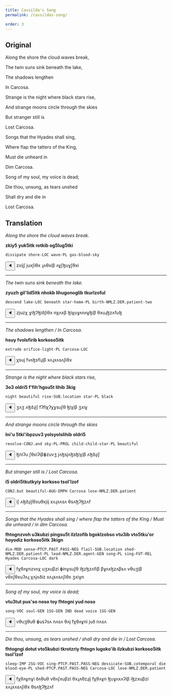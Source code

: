 ```yaml
---
title: Cassilda's Song
permalink: /cassildas-song/

order: 3
---
```


## Original

Along the shore the cloud waves break,

The twin suns sink beneath the lake,

The shadows lengthen

In Carcosa.

Strange is the night where black stars rise,

And strange moons circle through the skies

But stranger still is

Lost Carcosa.

Songs that the Hyades shall sing,

Where flap the tatters of the King,

Must die unheard in

Dim Carcosa.

Song of my soul, my voice is dead;

Die thou, unsung, as tears unshed

Shall dry and die in

Lost Carcosa.

## Translation

_Along the shore the cloud waves break._

**zkiy5 yuk5itk rotkib og5lug5tki**

`dissipate shore-LOC wave-PL gas-blood-sky`

<span class='spoken'> <button class='speak' type='button' data-ipa='zxijʃ juxʃiθx ɻʌθxiβ ʌɣʃɮuɣʃθxi'>🔈</button> <span class='ipa'>zxijʃ juxʃiθx ɻʌθxiβ ʌɣʃɮuɣʃθxi</span> </span>

---

_The twin suns sink beneath the lake._

**zyuzh gil'lid5itk nhokb lihugonoglib tkurlzoful**

`descend lake-LOC beneath star-home-PL birth-NMLZ.DER.patient-two`

<span class='spoken'> <button class='speak' type='button' data-ipa='zjuzχ ɣiɮʔɮiðʃiθx nχʌxβ ɮiχuɣʌnʌɣɮiβ θxuɻɮzʌfuɮ'>🔈</button> <span class='ipa'>zjuzχ ɣiɮʔɮiðʃiθx nχʌxβ ɮiχuɣʌnʌɣɮiβ θxuɻɮzʌfuɮ</span> </span>

---

_The shadows lengthen / In Carcosa._

**hsuy fvolsfirib korkoso5itk**

`extrude orifice-light-PL Carcosa-LOC`

<span class='spoken'> <button class='speak' type='button' data-ipa='χsuj fvʌɮsfiɻiβ xʌɻxʌsʌʃiθx'>🔈</button> <span class='ipa'>χsuj fvʌɮsfiɻiβ xʌɻxʌsʌʃiθx</span> </span>

---

_Strange is the night where black stars rise,_

**3o3 oldri5 f'fih'hgsu5t lihib 3kig**

`night beautiful rise-SUB.location star-PL black`

<span class='spoken'> <button class='speak' type='button' data-ipa='ʒʌʒ ʌɮðɻiʃ fʔfiχʔχɣsuʃθ ɮiχiβ ʒxiɣ'>🔈</button> <span class='ipa'>ʒʌʒ ʌɮðɻiʃ fʔfiχʔχɣsuʃθ ɮiχiβ ʒxiɣ</span> </span>

---

_And strange moons circle through the skies_

**lni'u 5tki'ibpzuv3 yolsyolslihib oldri5**

`revolve-CONJ.and sky-PL-PROL child-child-star-PL beautiful`

<span class='spoken'> <button class='speak' type='button' data-ipa='ɮniʔu ʃθxiʔiβɸzuvʒ jʌɮsjʌɮsɮiχiβ ʌɮðɻiʃ'>🔈</button> <span class='ipa'>ɮniʔu ʃθxiʔiβɸzuvʒ jʌɮsjʌɮsɮiχiβ ʌɮðɻiʃ</span> </span>

---

_But stranger still is / Lost Carcosa._

**i5 oldri5tkutkyiy korkoso tsol'lzof**

`CONJ.but beautiful-AUG-EMPH Carcosa lose-NMLZ.DER.patient`

<span class='spoken'> <button class='speak' type='button' data-ipa='iʃ ʌɮðɻiʃθxuθxjij xʌɻxʌsʌ θsʌɮʔɮzʌf'>🔈</button> <span class='ipa'>iʃ ʌɮðɻiʃθxuθxjij xʌɻxʌsʌ θsʌɮʔɮzʌf</span> </span>

---

_Songs that the Hyades shall sing / where flap the tatters of the King / Must die unheard / in dim Carcosa._

**fhtognzvoh u3kubzi pingsu5t ilzlzofib bgoklzobso vtu3ib vto5tku'or hoyodiz korkoso5itk 3kign**

`die-MOD sense-PTCP.PAST.PASS-NEG flail-SUB.location shed-NMLZ.DER.patient-PL lead-NMLZ.DER.agent-GEN song-PL sing-FUT-REL Hyades Carcosa-LOC dark`

<span class='spoken'> <button class='speak' type='button' data-ipa='fχθʌɣnzvʌχ uʒxuβzi ɸinɣsuʃθ iɮzɮzʌfiβ βɣʌxɮzʌβsʌ vθuʒiβ vθʌʃθxuʔʌɻ χʌjʌðiz xʌɻxʌsʌʃiθx ʒxiɣn'>🔈</button> <span class='ipa'>fχθʌɣnzvʌχ uʒxuβzi ɸinɣsuʃθ iɮzɮzʌfiβ βɣʌxɮzʌβsʌ vθuʒiβ vθʌʃθxuʔʌɻ χʌjʌðiz xʌɻxʌsʌʃiθx ʒxiɣn</span> </span>

---

_Song of my soul, my voice is dead;_

**vtu3tut pus'so noso toy fhtogni yud noso**

`song-VOC soul-GEN 1SG-GEN IND dead voice 1SG-GEN`

<span class='spoken'> <button class='speak' type='button' data-ipa='vθuʒθuθ ɸusʔsʌ nʌsʌ θʌj fχθʌɣni juð nʌsʌ'>🔈</button> <span class='ipa'>vθuʒθuθ ɸusʔsʌ nʌsʌ θʌj fχθʌɣni juð nʌsʌ</span> </span>

---

_Die thou, unsung, as tears unshed / shall dry and die in / Lost Carcosa._

**fhtogngi dotut vto5kubzi tkrotzriy fhtogn lugoko'ib ilzkubzi korkoso5itk tsol'lzof**

`sleep-IMP 2SG-VOC sing-PTCP.PAST.PASS-NEG dessicate-SUB.cotemporal die blood-eye-PL shed-PTCP.PAST.PASS-NEG Carcosa-LOC lose-NMLZ.DER.patient`

<span class='spoken'> <button class='speak' type='button' data-ipa='fχθʌɣnɣi ðʌθuθ vθʌʃxuβzi θxɻʌθzɻij fχθʌɣn ɮuɣʌxʌʔiβ iɮzxuβzi xʌɻxʌsʌʃiθx θsʌɮʔɮzʌf'>🔈</button> <span class='ipa'>fχθʌɣnɣi ðʌθuθ vθʌʃxuβzi θxɻʌθzɻij fχθʌɣn ɮuɣʌxʌʔiβ iɮzxuβzi xʌɻxʌsʌʃiθx θsʌɮʔɮzʌf</span> </span>
